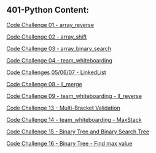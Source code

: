 
## 401-Python Content:

[Code Challenge 01 - array_reverse](dsna_py/challenges/cc_01_array_reverse/README.md)

[Code Challenge 02 - array_shift](dsna_py/challenges/cc_02_array_shift/README.md)

[Code Challenge 03 - array_binary_search](dsna_py/challenges/cc_03_array_binary_search/README.md)

[Code Challenge 04 - team_whiteboarding](dsna_py/challenges/cc_04_team_whiteboard/README.md)

[Code Challenges 05/06/07 - LinkedList](dsna_py/data_structures/cc_05_linked_list/README.md)

[Code Challenge 08 - ll_merge](dsna_py/challenges/cc_08_ll_merge/README.md)

[Code Challenge 09 - team_whiteboarding - ll_reverse](dsna_py/challenges/cc_09_team_whiteboard/README.md)

<!-- [Code Challenge 10 - Stacks and Queues](/py_dsna/401/data-structures/stacks_and_queues/README.md) -->

<!-- [Code Challenge 11 - Queue with Stacks](/py_dsna/401/challenges/queue_with_stacks/README.md) -->

<!-- [Code Challenge 12 - FIFO Animal Shelter](/py_dsna/401/challenges/queue_with_stacks/README.md) -->

[Code Challenge 13 - Multi-Bracket Validation](dsna_py/challenges/cc_13_multi_bracket_validation/README.md)

[Code Challenge 14 - team_whiteboarding - MaxStack](dsna_py/challenges/cc_14_team_whiteboard/README.md)

[Code Challenge 15 - Binary Tree and Binary Search Tree](dsna_py/data_structures/cc_15_tree/README.md)

[Code Challenge 16 - Binary Tree - Find max value](dsna_py/challenges/cc_16_binary_tree_find_max/README.md)

